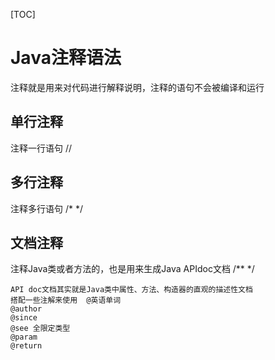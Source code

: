 [TOC]
# Java注释语法
注释就是用来对代码进行解释说明，注释的语句不会被编译和运行
## 单行注释
注释一行语句 //
## 多行注释
注释多行语句
/*    */
## 文档注释
注释Java类或者方法的，也是用来生成Java APIdoc文档
/**    */   
```
API doc文档其实就是Java类中属性、方法、构造器的直观的描述性文档
搭配一些注解来使用  @英语单词
@author
@since
@see 全限定类型
@param
@return
```
